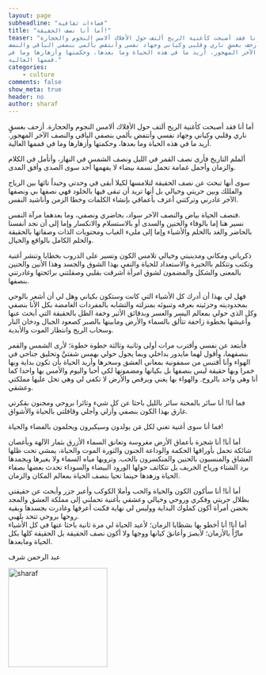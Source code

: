 ```yaml
---
layout: page
subheadline: "فضاءات ثقافية"
title: "أما أنا نصف الحقيقة!"
teaser: "أما أنا فقد أصبحت كأغنية الريح ألتف حول الأفلاك ألامس النجوم والحجارة.
أزحف بغسقٍ ناري وقلبي وكياني وجهاد نفسي وأنتفض بألمي بنصفي الباقي والنصف
الآخر المهجور. أريد ما في هذه الحياة وما بعدها، وحكمتها وأزهارها وما في
قممها العالية."
categories:
    - culture
comments: false
show_meta: true
header: no
author: sharaf
---
```




أما أنا فقد أصبحت كأغنية الريح ألتف حول الأفلاك ألامس النجوم والحجارة.
أزحف بغسقٍ ناري وقلبي وكياني وجهاد نفسي وأنتفض بألمي بنصفي الباقي والنصف
الآخر المهجور. أريد ما في هذه الحياة وما بعدها، وحكمتها وأزهارها وما في
قممها العالية.

ألملم التاريخ فأرى نصف القمر في الليل ونصف الشمس في النهار، وأتأمل في
الكلام والزمان وأحمل غمامة تحمل نسمة بيضاء لا يفهمها أحد سوى الصدى وأفق
المدى.

سوى أنها تبحث عن نصف الحقيقة لتلامسها لكيلا أبقى في وحدتي وحيداً تائها
بين الرياح والفللك وبين حريتي وخيالي بل أنها تريد أن تبقى فيها بالخلود
فهي نصفها بي ونصفها الآخر غادرني وتركتني أعزف بأعماقي بإنشاء الكلمات
وخطا الزمن وأناشيد النفس.

فنصف الحياة بياض والنصف الآخر سواد، بحاضري ونصفي، وما بعدهما مرآة
النفس.\
نسير هنا إما بالوفاء والحنين والسدى أو بالاستسلام والانكسار وإما إلى أن
نجد أنفسنا بالحاضر والغد باالحلم والأشياء وإما إلى ملىء الغياب ومحتويات
الذات وصفاتها بالحقيقة والحلم الكامل بالواقع والخيال.

ذكرياتي ومكاني ومدينيتي وخيالي تلامس الكون وتسير على الدروب بخطايا وتنشر
أغنية وتكتب وتتكلم باالحيرة والاستعداد للحياة والنفي بهذا الشوق والجسد
وهذا الأنين والحنين بالمعنى والشكل والمضمون لشوق امرأة أشرقت بقلبي
وصقلتني برائحتها وغادرتني بنصفها.

فهل لي بهذا أن أدرك كل الأشياء التي كانت وستكون بكياني وهل لي أن أشعر
بالوحي بمحدوديته وجزئيته بعرفه وتنبوئه بمنزلته والتشابه بالمفردات
الغامضة بكل الأنا بنصفي وكل الذي حولي بمعالم اليسر والعسر وبدقائق الأثير
وخفة الظل بالحقيقة التي أبحث عنها وأعيشها بخطوة زاحفة تتألق بالسماء
والأرض ومابينها بالصبر كصعود الجبال ودخان النار وسحاب الريح وانتظار
الموت والأبدية.

فأبتعد عن نفسي وأقترب مرات أولى وثانية وثالثة خطوة خطوة؛ لأرى الشمس
والقمر بنصفهما، وأقول لهما مايدور بداخلي وبما يجول حولي بهمس شفتيَّ
وتحليق جناحي في الهواء وأنا أقتبس من سمفونية بمعاني العشق وسحرها وأريد
الحياة بأن تكون بداية وبها خمرا وبها حقيقة ليس بنصفها بل بكيانها
ومضمونها لكي أحيا واليوم والأمس بها واحدا كما أنا وهي واحد بالروح.
والهواء بها يغني ويرقص والأرض لا تكفي لي وهي تحل عليها مملكتي وعشقي.

فما أنا! أنا سائر بالمحنة سائر بالليل باحثا عن كل شيء وثائرا بروحي
ومجنون بقكرتي غارق بهذا الكون بنصفي وأزلي وأجلي وقافلتي بالحياة
والأشواق.

فما أنا سوى أغنية تغني لكل مَن يولدون وسيكبرون ويحلمون بالفضاء والحياة!

أما أنا! أنا شجرة بأعماق الأرض مغروسة وتعانق السماء الأزرق بثمار الآلهة
وبأغصان شائكة تحمل بأوراقها الحكمة والوداعة الجنون والثورة الموت
والحياة، يمشي تحت ظلها العشاق والمنسيون بالحنين والمنكسرون بالحب.
وترويها مياه السماء ولا يغيرها ويجمدها برد الشتاء ورياح الخريف بل تتكاثف
حولها الورود البيضاء والسوداء تحدث بعضها بصفاء الحياة وزهدها حينما تحيا
بنصف الحياة بمعالم المكان والزمان.

أما أنا! أنا سأكون الكون والحياة والحب وأملا الكوكب وأعبر جزر وأبحث عن
حقيقتي بظلال حريتي وفكري وروحي وخيالي وعشقي بأغنية تحملني إلى مملكة
العشق والمجد بحضن أمرأة أكون كملوك البداية ووليس لي نهاية فكنت أعرفها
وغادرت بجسدها وبقية روحها بروحي تتحد بلهبي.\
أما أنا! أنا أخطو بها بشظايا الزمان؛ لأعيد الحياة لي مرة ثانية باحثا
عنها في كل الأشياء مارَّاً بالأزمان؛ لأبصرَ وأعانقَ كيانها ووجها ولا
أكون نصف الحقيقة بل الحقيقة كلها بكل الحياة ومابعدها.

عبد الرحمن شرف

<img src="{{ site.url }}/images/a-sharaf-2.jpg" alt="sharaf" style="width: 200px;"/>
